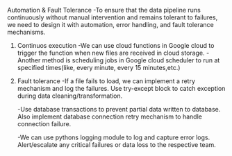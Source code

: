 Automation & Fault Tolerance
    -To ensure that the data pipeline runs continuously without manual intervention and remains tolerant to failures, we need to design it with automation, error handling, and fault tolerance mechanisms.

1. Continuos execution
    -We can use cloud functions in Google cloud to trigger the function when new files are received in cloud storage.
    -Another method is scheduling jobs in Google cloud scheduler to run at specified times(like, every minute, every 15 minutes,etc.)

2. Fault tolerance
    -If a file fails to load, we can implement a retry mechanism and log the failures. Use try-except block to catch exception during data cleaning/transformation.

    -Use database transactions to prevent partial data written to database. Also implement database connection retry mechanism to handle connection failure.

    -We can use pythons logging module to log and capture error logs. Alert/escalate any critical failures or data loss to the respective team.